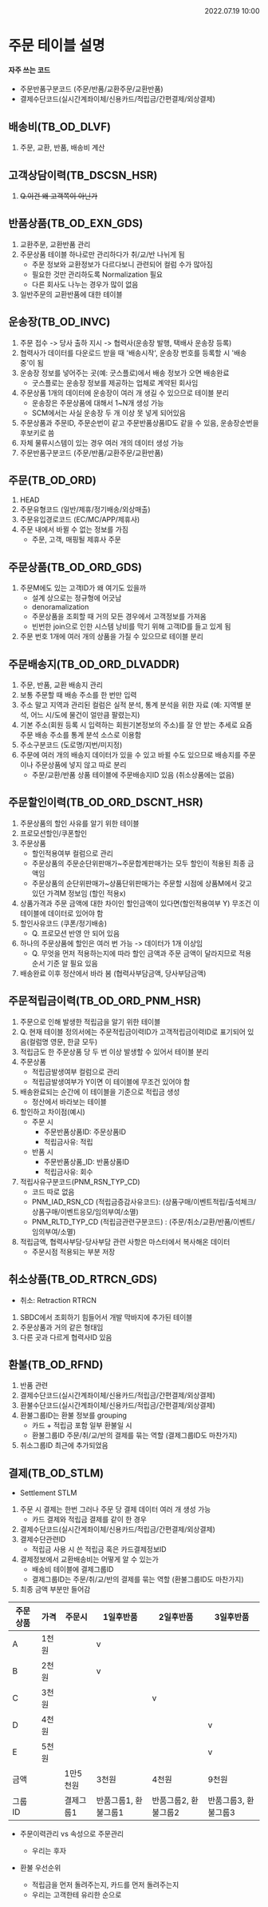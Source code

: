 <div style="text-align: right"> 2022.07.19 10:00 </div>

# 주문 테이블 설명

#### 자주 쓰는 코드
* 주문반품구분코드 (주문/반품/교환주문/교환반품)
* 결제수단코드(실시간계좌이체/신용카드/적립금/간편결제/외상결제)


## 배송비(TB_OD_DLVF)
1. 주문, 교환, 반품, 배송비 계산


## 고객상담이력(TB_DSCSN_HSR)
1. ~~Q.이건 왜 고객쪽이 아닌가~~

## 반품상품(TB_OD_EXN_GDS)
1. 교환주문, 교환반품 관리
2. 주문상품 테이블 하나로만 관리하다가 취/교/반 나뉘게 됨
    - 주문 정보와 교환정보가 다르다보니 관련되어 컬럼 수가 많아짐
    - 필요한 것만 관리하도록 Normalization 필요
    - 다른 회사도 나누는 경우가 많이 없음
3. 일반주문의 교환반품에 대한 테이블

## 운송장(TB_OD_INVC)
1. 주문 접수 -> 당사 출하 지시 -> 협력사(운송장 발행, 택배사 운송장 등록)
2. 협력사가 데이터를 다운로드 받을 때 '배송시작', 운송장 번호를 등록할 시 '배송중'이 됨
3. 운송장 정보를 넣어주는 곳(예: 굿스플로)에서 배송 정보가 오면 배송완료
    - 굿스플로는 운송장 정보를 제공하는 업체로 계약된 회사임
4. 주문상품 1개의 데이터에 운송장이 여러 개 생길 수 있으므로 테이블 분리
    - 운송장은 주문상품에 대해서 1~N개 생성 가능
    - SCM에서는 사실 운송장 두 개 이상 못 넣게 되어있음
5. 주문상품과 주문ID, 주문순번이 같고 주문반품상품ID도 같을 수 있음, 운송장순번을 후보키로 씀
6. 자체 물류시스템이 있는 경우 여러 개의 데이터 생성 가능
7. 주문반품구분코드 (주문/반품/교환주문/교환반품)

## 주문(TB_OD_ORD)
1. HEAD
2. 주문유형코드 (일반/제휴/정기배송/외상매출)
3. 주문유입경로코드 (EC/MC/APP/제휴사)
4. 주문 내에서 바뀔 수 없는 정보를 가짐
    - 주문, 고객, 매핑될 제휴사 주문

## 주문상품(TB_OD_ORD_GDS)
1. 주문M에도 있는 고객ID가 왜 여기도 있을까
    - 설계 상으로는 정규형에 어긋남
    - denoramalization
    - 주문상품을 조회할 때 거의 모든 경우에서 고객정보를 가져옴
    - 빈번한 join으로 인한 시스템 낭비를 막기 위해 고객ID를 들고 있게 됨
2. 주문 번호 1개에 여러 개의 상품을 가질 수 있으므로 테이블 분리

## 주문배송지(TB_OD_ORD_DLVADDR)
1. 주문, 반품, 교환 배송지 관리
2. 보통 주문할 때 배송 주소를 한 번만 입력
3. 주소 말고 지역과 관리된 컬럼은 실적 분석, 통계 분석을 위한 자료 (예: 지역별 분석, 어느 시/도에 물건이 얼만큼 팔렸는지)
4. 기본 주소(회원 등록 시 입력하는 회원기본정보의 주소)를 잘 안 받는 추세로 요즘 주문 배송 주소를 통계 분석 소스로 이용함
5. 주소구분코드 (도로명/지번/미지정)
6. 주문에 여러 개의 배송지 데이터가 있을 수 있고 바뀔 수도 있으므로 배송지를 주문이나 주문상품에 넣지 않고 따로 분리
    - 주문/교환/반품 상품 테이블에 주문배송지ID 있음 (취소상품에는 없음)

## 주문할인이력(TB_OD_ORD_DSCNT_HSR)
1. 주문상품의 할인 사유를 알기 위한 테이블
2. 프로모션할인/쿠폰할인
3. 주문상품
    - 할인적용여부 컬럼으로 관리
    - 주문상품의 주문순단위판매가~주문합계판매가는 모두 할인이 적용된 최종 금액임
    - 주문상품의 순단위판매가~상품단위판매가는 주문할 시점에 상품M에서 갖고 있던 가격M 정보임 (할인 적용x)
4. 상품가격과 주문 금액에 대한 차이인 할인금액이 있다면(할인적용여부 Y) 무조건 이 테이블에 데이터로 있어야 함
5. 할인사유코드 (쿠폰/정기배송)
    - Q. 프로모션 반영 안 되어 있음
6. 하나의 주문상품에 할인은 여러 번 가능 -> 데이터가 1개 이상임
    - Q. 무엇을 먼저 적용하는지에 따라 할인 금액과 주문 금액이 달라지므로 적용 순서 기준 알 필요 있음
7. 배송완료 이후 정산에서 바라 봄 (협력사부담금액, 당사부담금액)

## 주문적립금이력(TB_OD_ORD_PNM_HSR)
1. 주문으로 인해 발생한 적립금을 알기 위한 테이블
2. Q. 현재 테이블 정의서에는 주문적립금이력ID가 고객적립금이력ID로 표기되어 있음(컬럼명 영문, 한글 모두)
3. 적립금도 한 주문상품 당 두 번 이상 발생할 수 있어서 테이블 분리
4. 주문상품
    - 적립금발생여부 컬럼으로 관리
    - 적립금발생여부가 Y이면 이 테이블에 무조건 있어야 함
5. 배송완료되는 순간에 이 테이블을 기준으로 적립금 생성
    * 정산에서 바라보는 테이블
6. 할인하고 차이점(예시)
    - 주문 시
        - 주문반품상품ID: 주문상품ID
        - 적립금사유: 적립
    - 반품 시
        - 주문반품상품_ID: 반품상품ID
        - 적립금사유: 회수
7. 적립사유구분코드(PNM_RSN_TYP_CD)
    - 코드 따로 없음
    - PNM_IAD_RSN_CD (적립금증감사유코드): (상품구매/이벤트적립/출석체크/상품구매/이벤트응모/임의부여/소멸)
    - PNM_RLTD_TYP_CD (적립금관련구분코드) : (주문/취소/교환/반품/이벤트/임의부여/소멸)
8. 적립금액, 협력사부담-당사부담 관련 사항은 마스터에서 복사해온 데이터
    - 주문시점 적용되는 부분 저장

## 취소상품(TB_OD_RTRCN_GDS)
* 취소: Retraction RTRCN
1. SBDC에서 조회하기 힘들어서 개발 막바지에 추가된 테이블
2. 주문상품과 거의 같은 형태임
3. 다른 곳과 다르게 협력사ID 있음

## 환불(TB_OD_RFND)
1. 반품 관련
2. 결제수단코드(실시간계좌이체/신용카드/적립금/간편결제/외상결제)
3. 환불수단코드(실시간계좌이체/신용카드/적립금/간편결제/외상결제)
4. 환불그룹ID는 환불 정보를 grouping
    - 카드 + 적립금 포함 일부 환불일 시
    - 환불그룹ID 주문/취/교/반의 결제를 묶는 역할 (결제그룹ID도 마찬가지)
5. 취소그룹ID 최근에 추가되었음

## 결제(TB_OD_STLM)
* Settlement STLM
1. 주문 시 결제는 한번 그러나 주문 당 결제 데이터 여러 개 생성 가능
    - 카드 결제와 적립금 결제를 같이 한 경우
2. 결제수단코드(실시간계좌이체/신용카드/적립금/간편결제/외상결제)
4. 결제수단관련ID
    - 적립금 사용 시 쓴 적립금 혹은 카드결제정보ID
5. 결제정보에서 교환배송비는 어떻게 알 수 있는가
    - 배송비 테이블에 결제그룹ID
    - 결제그룹ID는 주문/취/교/반의 결제를 묶는 역할 (환불그룹ID도 마찬가지)
6. 최종 금액 부분만 들어감


|주문상품|가격|주문시|1일후반품|2일후반품|3일후반품|
|---|---|---|---|---|---|
|A|1천원||v|||
|B|2천원||v|||
|C|3천원|||v||
|D|4천원||||v|
|E|5천원||||v|
|금액||1만5천원|3천원|4천원|9천원|
|그룹ID||결제그룹1|반품그룹1, 환불그룹1|반품그룹2, 환불그룹2|반품그룹3, 환불그룹3|



              
* 주문이력관리 vs 속성으로 주문관리
    - 우리는 후자

* 환불 우선순위
    - 적립금을 먼저 돌려주는지, 카드를 먼저 돌려주는지
    - 우리는 고객한테 유리한 순으로